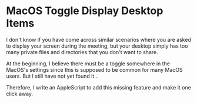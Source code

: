 # MacOS Toggle Display Desktop Items
I don't know if you have come across similar scenarios where you are asked to display your screen during the meeting, but your desktop simply has too many private files and directories that you don't want to share.

At the beginning, I believe there must be a toggle somewhere in the MacOS's settings since this is supposed to be common for many MacOS users. But I still have not yet found it...

Therefore, I write an AppleScript to add this missing feature and make it one click away.
